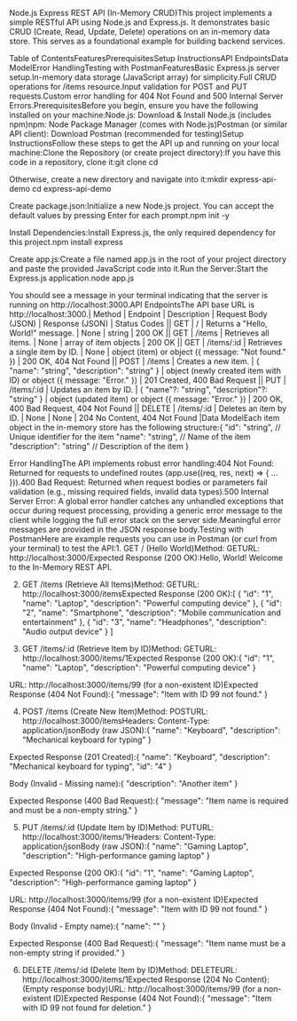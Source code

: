 Node.js Express REST API (In-Memory CRUD)This project implements a simple RESTful API using Node.js and Express.js. It demonstrates basic CRUD (Create, Read, Update, Delete) operations on an in-memory data store. This serves as a foundational example for building backend services.

Table of ContentsFeaturesPrerequisitesSetup InstructionsAPI EndpointsData ModelError HandlingTesting with PostmanFeaturesBasic Express.js server setup.In-memory data storage (JavaScript array) for simplicity.Full CRUD operations for /items resource.Input validation for POST and PUT requests.Custom error handling for 404 Not Found and 500 Internal Server Errors.PrerequisitesBefore you begin, ensure you have the following installed on your machine:Node.js: Download & Install Node.js (includes npm)npm: Node Package Manager (comes with Node.js)Postman (or similar API client): Download Postman (recommended for testing)Setup InstructionsFollow these steps to get the API up and running on your local machine:Clone the Repository (or create project directory):If you have this code in a repository, clone it:git clone <repository-url>
cd <repository-name>

Otherwise, create a new directory and navigate into it:mkdir express-api-demo
cd express-api-demo

Create package.json:Initialize a new Node.js project. You can accept the default values by pressing Enter for each prompt.npm init -y

Install Dependencies:Install Express.js, the only required dependency for this project.npm install express

Create app.js:Create a file named app.js in the root of your project directory and paste the provided JavaScript code into it.Run the Server:Start the Express.js application.node app.js

You should see a message in your terminal indicating that the server is running on http://localhost:3000.API EndpointsThe API base URL is http://localhost:3000.| Method | Endpoint | Description | Request Body (JSON) | Response (JSON) | Status Codes || GET | / | Returns a "Hello, World!" message. | None | string | 200 OK || GET | /items | Retrieves all items. | None | array of item objects | 200 OK || GET | /items/:id | Retrieves a single item by ID. | None | object (item) or object ({ message: "Not found." }) | 200 OK, 404 Not Found || POST | /items | Creates a new item. | { "name": "string", "description": "string" } | object (newly created item with ID) or object ({ message: "Error." }) | 201 Created, 400 Bad Request || PUT | /items/:id | Updates an item by ID. | { "name"?: "string", "description"?: "string" } | object (updated item) or object ({ message: "Error." }) | 200 OK, 400 Bad Request, 404 Not Found || DELETE | /items/:id | Deletes an item by ID. | None | None | 204 No Content, 404 Not Found |Data ModelEach item object in the in-memory store has the following structure:{
  "id": "string",        // Unique identifier for the item
  "name": "string",      // Name of the item
  "description": "string" // Description of the item
}

Error HandlingThe API implements robust error handling:404 Not Found: Returned for requests to undefined routes (app.use((req, res, next) => { ... })).400 Bad Request: Returned when request bodies or parameters fail validation (e.g., missing required fields, invalid data types).500 Internal Server Error: A global error handler catches any unhandled exceptions that occur during request processing, providing a generic error message to the client while logging the full error stack on the server side.Meaningful error messages are provided in the JSON response body.Testing with PostmanHere are example requests you can use in Postman (or curl from your terminal) to test the API:1. GET / (Hello World)Method: GETURL: http://localhost:3000/Expected Response (200 OK):Hello, World! Welcome to the In-Memory REST API.

2. GET /items (Retrieve All Items)Method: GETURL: http://localhost:3000/itemsExpected Response (200 OK):[
  { "id": "1", "name": "Laptop", "description": "Powerful computing device" },
  { "id": "2", "name": "Smartphone", "description": "Mobile communication and entertainment" },
  { "id": "3", "name": "Headphones", "description": "Audio output device" }
]

3. GET /items/:id (Retrieve Item by ID)Method: GETURL: http://localhost:3000/items/1Expected Response (200 OK):{ "id": "1", "name": "Laptop", "description": "Powerful computing device" }

URL: http://localhost:3000/items/99 (for a non-existent ID)Expected Response (404 Not Found):{ "message": "Item with ID 99 not found." }

4. POST /items (Create New Item)Method: POSTURL: http://localhost:3000/itemsHeaders: Content-Type: application/jsonBody (raw JSON):{
  "name": "Keyboard",
  "description": "Mechanical keyboard for typing"
}

Expected Response (201 Created):{
  "name": "Keyboard",
  "description": "Mechanical keyboard for typing",
  "id": "4"
}

Body (Invalid - Missing name):{
  "description": "Another item"
}

Expected Response (400 Bad Request):{
  "message": "Item name is required and must be a non-empty string."
}

5. PUT /items/:id (Update Item by ID)Method: PUTURL: http://localhost:3000/items/1Headers: Content-Type: application/jsonBody (raw JSON):{
  "name": "Gaming Laptop",
  "description": "High-performance gaming laptop"
}

Expected Response (200 OK):{
  "id": "1",
  "name": "Gaming Laptop",
  "description": "High-performance gaming laptop"
}

URL: http://localhost:3000/items/99 (for a non-existent ID)Expected Response (404 Not Found):{ "message": "Item with ID 99 not found." }

Body (Invalid - Empty name):{
  "name": ""
}

Expected Response (400 Bad Request):{ "message": "Item name must be a non-empty string if provided." }

6. DELETE /items/:id (Delete Item by ID)Method: DELETEURL: http://localhost:3000/items/1Expected Response (204 No Content): (Empty response body)URL: http://localhost:3000/items/99 (for a non-existent ID)Expected Response (404 Not Found):{ "message": "Item with ID 99 not found for deletion." }

